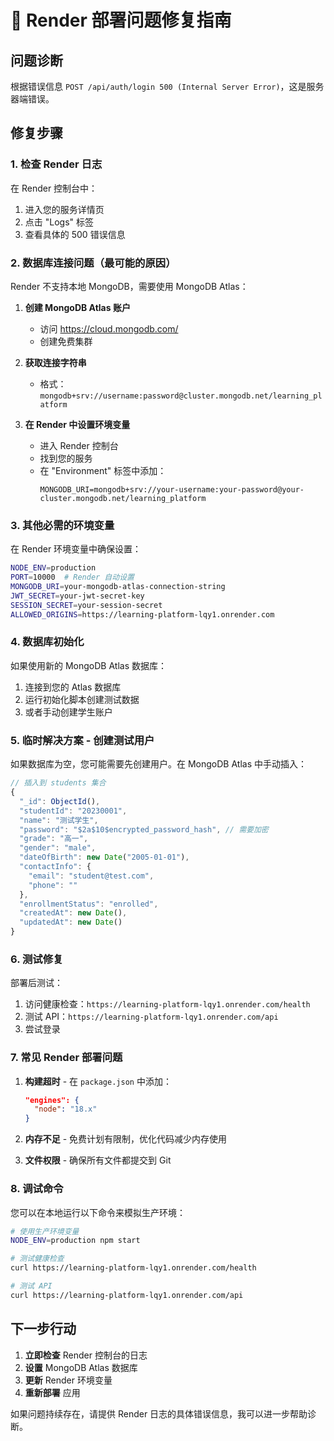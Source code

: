 # 🔧 Render 部署问题修复指南

## 问题诊断

根据错误信息 `POST /api/auth/login 500 (Internal Server Error)`，这是服务器端错误。

## 修复步骤

### 1. 检查 Render 日志

在 Render 控制台中：
1. 进入您的服务详情页
2. 点击 "Logs" 标签
3. 查看具体的 500 错误信息

### 2. 数据库连接问题（最可能的原因）

Render 不支持本地 MongoDB，需要使用 MongoDB Atlas：

1. **创建 MongoDB Atlas 账户**
   - 访问 https://cloud.mongodb.com/
   - 创建免费集群

2. **获取连接字符串**
   - 格式：`mongodb+srv://username:password@cluster.mongodb.net/learning_platform`

3. **在 Render 中设置环境变量**
   - 进入 Render 控制台
   - 找到您的服务
   - 在 "Environment" 标签中添加：
     ```
     MONGODB_URI=mongodb+srv://your-username:your-password@your-cluster.mongodb.net/learning_platform
     ```

### 3. 其他必需的环境变量

在 Render 环境变量中确保设置：

```bash
NODE_ENV=production
PORT=10000  # Render 自动设置
MONGODB_URI=your-mongodb-atlas-connection-string
JWT_SECRET=your-jwt-secret-key
SESSION_SECRET=your-session-secret
ALLOWED_ORIGINS=https://learning-platform-lqy1.onrender.com
```

### 4. 数据库初始化

如果使用新的 MongoDB Atlas 数据库：

1. 连接到您的 Atlas 数据库
2. 运行初始化脚本创建测试数据
3. 或者手动创建学生账户

### 5. 临时解决方案 - 创建测试用户

如果数据库为空，您可能需要先创建用户。在 MongoDB Atlas 中手动插入：

```javascript
// 插入到 students 集合
{
  "_id": ObjectId(),
  "studentId": "20230001",
  "name": "测试学生",
  "password": "$2a$10$encrypted_password_hash", // 需要加密
  "grade": "高一",
  "gender": "male",
  "dateOfBirth": new Date("2005-01-01"),
  "contactInfo": {
    "email": "student@test.com",
    "phone": ""
  },
  "enrollmentStatus": "enrolled",
  "createdAt": new Date(),
  "updatedAt": new Date()
}
```

### 6. 测试修复

部署后测试：
1. 访问健康检查：`https://learning-platform-lqy1.onrender.com/health`
2. 测试 API：`https://learning-platform-lqy1.onrender.com/api`
3. 尝试登录

### 7. 常见 Render 部署问题

1. **构建超时** - 在 `package.json` 中添加：
   ```json
   "engines": {
     "node": "18.x"
   }
   ```

2. **内存不足** - 免费计划有限制，优化代码减少内存使用

3. **文件权限** - 确保所有文件都提交到 Git

### 8. 调试命令

您可以在本地运行以下命令来模拟生产环境：

```bash
# 使用生产环境变量
NODE_ENV=production npm start

# 测试健康检查
curl https://learning-platform-lqy1.onrender.com/health

# 测试 API
curl https://learning-platform-lqy1.onrender.com/api
```

## 下一步行动

1. **立即检查** Render 控制台的日志
2. **设置** MongoDB Atlas 数据库
3. **更新** Render 环境变量
4. **重新部署** 应用

如果问题持续存在，请提供 Render 日志的具体错误信息，我可以进一步帮助诊断。